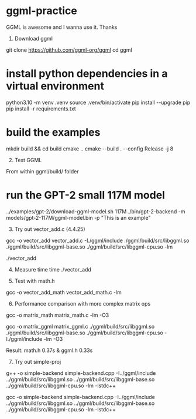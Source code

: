 # ggml-practice
GGML is awesome and I wanna use it. Thanks

1. Download ggml

git clone https://github.com/ggml-org/ggml
cd ggml

# install python dependencies in a virtual environment
python3.10 -m venv .venv
source .venv/bin/activate
pip install --upgrade pip
pip install -r requirements.txt

# build the examples
mkdir build && cd build
cmake ..
cmake --build . --config Release -j 8

2. Test GGML 

From within ggml/build/ folder
# run the GPT-2 small 117M model
../examples/gpt-2/download-ggml-model.sh 117M
./bin/gpt-2-backend -m models/gpt-2-117M/ggml-model.bin -p "This is an example"

3. Try out vector_add.c (4.4.25)

gcc -o vector_add vector_add.c -I./ggml/include ./ggml/build/src/libggml.so ./ggml/build/src/libggml-base.so ./ggml/build/src/libggml-cpu.so -lm

./vector_add

4. Measure time
time ./vector_add

5. Test with math.h

gcc -o vector_add_math vector_add_math.c -lm

6. Performance comparison with more complex matrix ops

gcc -o matrix_math matrix_math.c -lm -O3

gcc -o matrix_ggml matrix_ggml.c ./ggml/build/src/libggml.so ./ggml/build/src/libggml-base.so ./ggml/build/src/libggml-cpu.so -I./ggml/include -lm -O3

Result: math.h 0.37s & ggml.h 0.33s


7. Try out simple-proj

g++ -o simple-backend simple-backend.cpp -I../ggml/include ../ggml/build/src/libggml.so ../ggml/build/src/libggml-base.so ../ggml/build/src/libggml-cpu.so -lm -lstdc++

gcc -o simple-backend simple-backend.cpp -I../ggml/include ../ggml/build/src/libggml.so ../ggml/build/src/libggml-base.so ../ggml/build/src/libggml-cpu.so -lm -lstdc++
